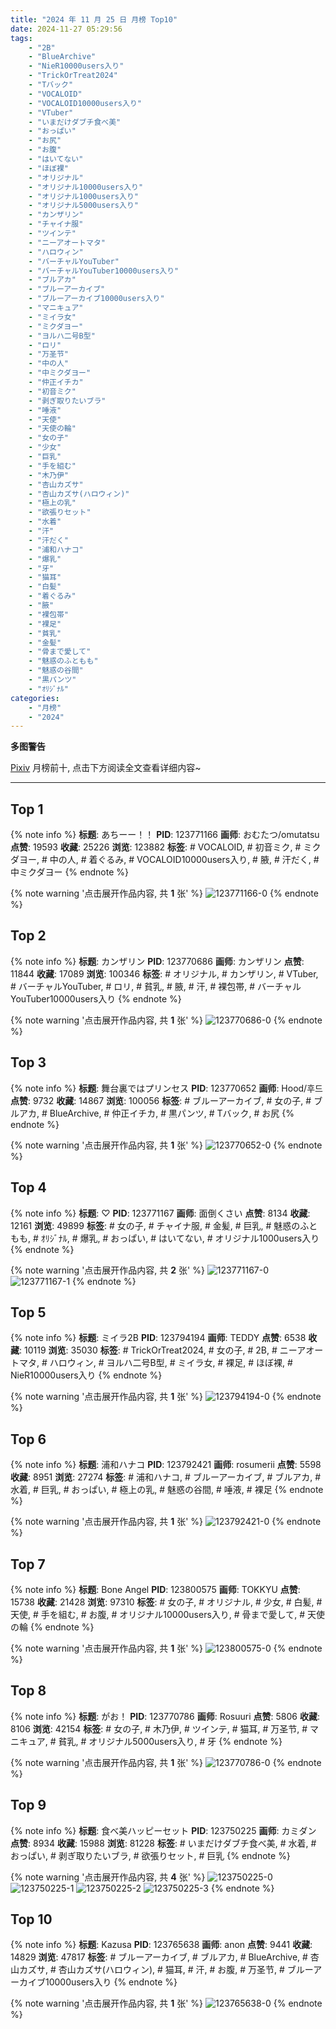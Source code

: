 ```yaml
---
title: "2024 年 11 月 25 日 月榜 Top10"
date: 2024-11-27 05:29:56
tags:
    - "2B"
    - "BlueArchive"
    - "NieR10000users入り"
    - "TrickOrTreat2024"
    - "Tバック"
    - "VOCALOID"
    - "VOCALOID10000users入り"
    - "VTuber"
    - "いまだけダブチ食べ美"
    - "おっぱい"
    - "お尻"
    - "お腹"
    - "はいてない"
    - "ほぼ裸"
    - "オリジナル"
    - "オリジナル10000users入り"
    - "オリジナル1000users入り"
    - "オリジナル5000users入り"
    - "カンザリン"
    - "チャイナ服"
    - "ツインテ"
    - "ニーアオートマタ"
    - "ハロウィン"
    - "バーチャルYouTuber"
    - "バーチャルYouTuber10000users入り"
    - "ブルアカ"
    - "ブルーアーカイブ"
    - "ブルーアーカイブ10000users入り"
    - "マニキュア"
    - "ミイラ女"
    - "ミクダヨー"
    - "ヨルハ二号B型"
    - "ロリ"
    - "万圣节"
    - "中の人"
    - "中ミクダヨー"
    - "仲正イチカ"
    - "初音ミク"
    - "剥ぎ取りたいブラ"
    - "唾液"
    - "天使"
    - "天使の輪"
    - "女の子"
    - "少女"
    - "巨乳"
    - "手を組む"
    - "木乃伊"
    - "杏山カズサ"
    - "杏山カズサ(ハロウィン)"
    - "極上の乳"
    - "欲張りセット"
    - "水着"
    - "汗"
    - "汗だく"
    - "浦和ハナコ"
    - "爆乳"
    - "牙"
    - "猫耳"
    - "白髪"
    - "着ぐるみ"
    - "腋"
    - "裸包帯"
    - "裸足"
    - "貧乳"
    - "金髪"
    - "骨まで愛して"
    - "魅惑のふともも"
    - "魅惑の谷間"
    - "黒パンツ"
    - "ｵﾘｼﾞﾅﾙ"
categories:
    - "月榜"
    - "2024"
---
```


<i class="fa fa-triangle-exclamation"></i>**多图警告**<i class="fa fa-triangle-exclamation"></i>

[Pixiv](https://www.pixiv.net/) 月榜前十, 点击下方阅读全文查看详细内容~

<!-- more -->

---

## Top 1

{% note info %}
**标题**: あちーー！！
**PID**: 123771166 **画师**: おむたつ/omutatsu
**点赞**: 19593 **收藏**: 25226 **浏览**: 123882
**标签**: # VOCALOID, # 初音ミク, # ミクダヨー, # 中の人, # 着ぐるみ, # VOCALOID10000users入り, # 腋, # 汗だく, # 中ミクダヨー
{% endnote %}

{% note warning '点击展开作品内容, 共 **1** 张' %}
![123771166-0](https://i.pixiv.re/img-original/img/2024/10/29/00/06/30/123771166_p0.jpg)
{% endnote %}

## Top 2

{% note info %}
**标题**: カンザリン
**PID**: 123770686 **画师**: カンザリン
**点赞**: 11844 **收藏**: 17089 **浏览**: 100346
**标签**: # オリジナル, # カンザリン, # VTuber, # バーチャルYouTuber, # ロリ, # 貧乳, # 腋, # 汗, # 裸包帯, # バーチャルYouTuber10000users入り
{% endnote %}

{% note warning '点击展开作品内容, 共 **1** 张' %}
![123770686-0](https://i.pixiv.re/img-original/img/2024/10/29/00/00/32/123770686_p0.png)
{% endnote %}

## Top 3

{% note info %}
**标题**: 舞台裏ではプリンセス
**PID**: 123770652 **画师**: Hood/후드
**点赞**: 9732 **收藏**: 14867 **浏览**: 100056
**标签**: # ブルーアーカイブ, # 女の子, # ブルアカ, # BlueArchive, # 仲正イチカ, # 黒パンツ, # Tバック, # お尻
{% endnote %}

{% note warning '点击展开作品内容, 共 **1** 张' %}
![123770652-0](https://i.pixiv.re/img-original/img/2024/10/29/00/00/23/123770652_p0.png)
{% endnote %}

## Top 4

{% note info %}
**标题**: ♡
**PID**: 123771167 **画师**: 面倒くさい
**点赞**: 8134 **收藏**: 12161 **浏览**: 49899
**标签**: # 女の子, # チャイナ服, # 金髪, # 巨乳, # 魅惑のふともも, # ｵﾘｼﾞﾅﾙ, # 爆乳, # おっぱい, # はいてない, # オリジナル1000users入り
{% endnote %}

{% note warning '点击展开作品内容, 共 **2** 张' %}
![123771167-0](https://i.pixiv.re/img-original/img/2024/10/29/00/06/30/123771167_p0.png)
![123771167-1](https://i.pixiv.re/img-original/img/2024/10/29/00/06/30/123771167_p1.png)
{% endnote %}

## Top 5

{% note info %}
**标题**: ミイラ2B
**PID**: 123794194 **画师**: TEDDY
**点赞**: 6538 **收藏**: 10119 **浏览**: 35030
**标签**: # TrickOrTreat2024, # 女の子, # 2B, # ニーアオートマタ, # ハロウィン, # ヨルハ二号B型, # ミイラ女, # 裸足, # ほぼ裸, # NieR10000users入り
{% endnote %}

{% note warning '点击展开作品内容, 共 **1** 张' %}
![123794194-0](https://i.pixiv.re/img-original/img/2024/10/29/21/30/44/123794194_p0.jpg)
{% endnote %}

## Top 6

{% note info %}
**标题**: 浦和ハナコ
**PID**: 123792421 **画师**: rosumerii
**点赞**: 5598 **收藏**: 8951 **浏览**: 27274
**标签**: # 浦和ハナコ, # ブルーアーカイブ, # ブルアカ, # 水着, # 巨乳, # おっぱい, # 極上の乳, # 魅惑の谷間, # 唾液, # 裸足
{% endnote %}

{% note warning '点击展开作品内容, 共 **1** 张' %}
![123792421-0](https://i.pixiv.re/img-original/img/2024/10/29/20/35/56/123792421_p0.jpg)
{% endnote %}

## Top 7

{% note info %}
**标题**: Bone Angel
**PID**: 123800575 **画师**: TOKKYU
**点赞**: 15738 **收藏**: 21428 **浏览**: 97310
**标签**: # 女の子, # オリジナル, # 少女, # 白髪, # 天使, # 手を組む, # お腹, # オリジナル10000users入り, # 骨まで愛して, # 天使の輪
{% endnote %}

{% note warning '点击展开作品内容, 共 **1** 张' %}
![123800575-0](https://i.pixiv.re/img-original/img/2024/10/30/00/20/54/123800575_p0.jpg)
{% endnote %}

## Top 8

{% note info %}
**标题**: がお！
**PID**: 123770786 **画师**: Rosuuri
**点赞**: 5806 **收藏**: 8106 **浏览**: 42154
**标签**: # 女の子, # 木乃伊, # ツインテ, # 猫耳, # 万圣节, # マニキュア, # 貧乳, # オリジナル5000users入り, # 牙
{% endnote %}

{% note warning '点击展开作品内容, 共 **1** 张' %}
![123770786-0](https://i.pixiv.re/img-original/img/2024/10/29/00/01/14/123770786_p0.png)
{% endnote %}

## Top 9

{% note info %}
**标题**: 食べ美ハッピーセット
**PID**: 123750225 **画师**: カミダン
**点赞**: 8934 **收藏**: 15988 **浏览**: 81228
**标签**: # いまだけダブチ食べ美, # 水着, # おっぱい, # 剥ぎ取りたいブラ, # 欲張りセット, # 巨乳
{% endnote %}

{% note warning '点击展开作品内容, 共 **4** 张' %}
![123750225-0](https://i.pixiv.re/img-original/img/2024/10/28/08/45/59/123750225_p0.png)
![123750225-1](https://i.pixiv.re/img-original/img/2024/10/28/08/45/59/123750225_p1.png)
![123750225-2](https://i.pixiv.re/img-original/img/2024/10/28/08/45/59/123750225_p2.png)
![123750225-3](https://i.pixiv.re/img-original/img/2024/10/28/08/45/59/123750225_p3.png)
{% endnote %}

## Top 10

{% note info %}
**标题**: Kazusa
**PID**: 123765638 **画师**: anon
**点赞**: 9441 **收藏**: 14829 **浏览**: 47817
**标签**: # ブルーアーカイブ, # ブルアカ, # BlueArchive, # 杏山カズサ, # 杏山カズサ(ハロウィン), # 猫耳, # 汗, # お腹, # 万圣节, # ブルーアーカイブ10000users入り
{% endnote %}

{% note warning '点击展开作品内容, 共 **1** 张' %}
![123765638-0](https://i.pixiv.re/img-original/img/2024/10/28/21/40/20/123765638_p0.jpg)
{% endnote %}
